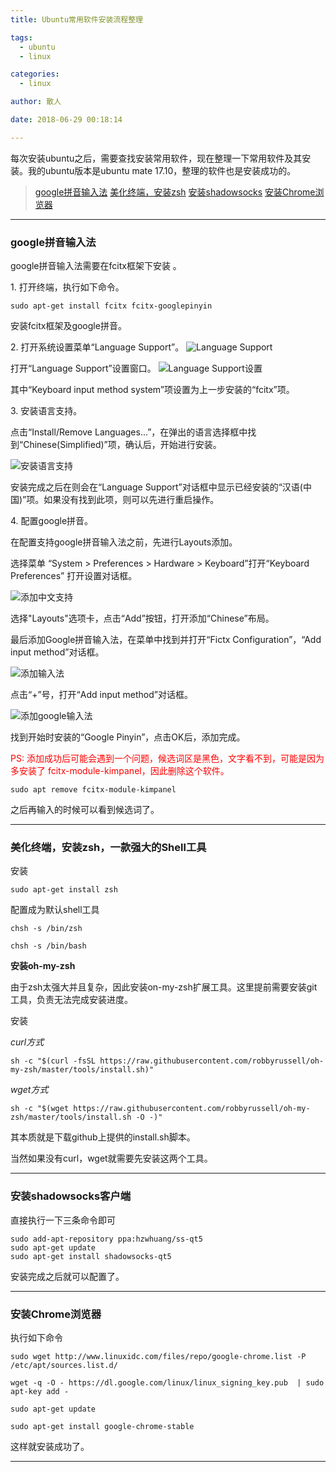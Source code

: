 ```yaml
---
title: Ubuntu常用软件安装流程整理

tags:
  - ubuntu
  - linux

categories:
  - linux

author: 散人

date: 2018-06-29 00:18:14

---
```


每次安装ubuntu之后，需要查找安装常用软件，现在整理一下常用软件及其安装。我的ubuntu版本是ubuntu mate 17.10，整理的软件也是安装成功的。

> [google拼音输入法](#1)
> [美化终端，安装zsh](#2)
> [安装shadowsocks](#3)
> [安装Chrome浏览器](#4)

<!-- more -->

----------

### <span id='1'>google拼音输入法</span>

google拼音输入法需要在fcitx框架下安装 。

1\. 打开终端，执行如下命令。
```Shell
sudo apt-get install fcitx fcitx-googlepinyin  
```

安装fcitx框架及google拼音。

2\. 打开系统设置菜单“Language Support”。
![Language Support](/images/linux-ubuntu-common-softwares/ubuntu_add_input_language_menu.PNG)  

打开“Language Support”设置窗口。
![Language Support设置](/images/linux-ubuntu-common-softwares/ubuntu_install_simple_chinese.PNG)  

其中“Keyboard input method system”项设置为上一步安装的“fcitx”项。

3\. 安装语言支持。

点击“Install/Remove Languages...”，在弹出的语言选择框中找到“Chinese(Simplified)”项，确认后，开始进行安装。

![安装语言支持](/images/linux-ubuntu-common-softwares/ubuntu_support_languages.PNG)

安装完成之后在则会在“Language Support”对话框中显示已经安装的“汉语(中国)”项。如果没有找到此项，则可以先进行重启操作。

4\. 配置google拼音。

在配置支持google拼音输入法之前，先进行Layouts添加。

选择菜单 “System > Preferences > Hardware > Keyboard”打开“Keyboard Preferences” 打开设置对话框。

![添加中文支持](/images/linux-ubuntu-common-softwares/ubuntu_add_chinese_input_method_layout.PNG)  

选择"Layouts"选项卡，点击“Add”按钮，打开添加“Chinese”布局。

最后添加Google拼音输入法，在菜单中找到并打开“Fictx Configuration”，“Add input method”对话框。

![添加输入法](/images/linux-ubuntu-common-softwares/ubuntu_input_method_configuration.PNG)

点击“+”号，打开“Add input method”对话框。

![添加google输入法](/images/linux-ubuntu-common-softwares/ubuntu_add_google_pinyin.PNG)  

找到开始时安装的“Google Pinyin”，点击OK后，添加完成。

<font color='red'>PS: 添加成功后可能会遇到一个问题，候选词区是黑色，文字看不到，可能是因为多安装了 fcitx-module-kimpanel，因此删除这个软件。</font>

```Shell
sudo apt remove fcitx-module-kimpanel
```

之后再输入的时候可以看到候选词了。

----------

### <span id='2'>美化终端，安装zsh，一款强大的Shell工具</span>

安装

```Shell
sudo apt-get install zsh
```

配置成为默认shell工具

```Shell
chsh -s /bin/zsh
```

```Shell
chsh -s /bin/bash
```

**安装oh-my-zsh**

由于zsh太强大并且复杂，因此安装on-my-zsh扩展工具。这里提前需要安装git工具，负责无法完成安装进度。

安装

*curl方式*

```Shell
sh -c "$(curl -fsSL https://raw.githubusercontent.com/robbyrussell/oh-my-zsh/master/tools/install.sh)"  
```

*wget方式*

```Shell
sh -c "$(wget https://raw.githubusercontent.com/robbyrussell/oh-my-zsh/master/tools/install.sh -O -)"  
```

其本质就是下载github上提供的install.sh脚本。

当然如果没有curl，wget就需要先安装这两个工具。  

----------

### <span id='3'>安装shadowsocks客户端</span>

直接执行一下三条命令即可  

```Shell
sudo add-apt-repository ppa:hzwhuang/ss-qt5  
sudo apt-get update  
sudo apt-get install shadowsocks-qt5
```

安装完成之后就可以配置了。

----------

### <span id='4'>安装Chrome浏览器</span>

执行如下命令  

```Shell
sudo wget http://www.linuxidc.com/files/repo/google-chrome.list -P /etc/apt/sources.list.d/
```

```Shell
wget -q -O - https://dl.google.com/linux/linux_signing_key.pub  | sudo apt-key add -
```

```Shell
sudo apt-get update
```

```Shell
sudo apt-get install google-chrome-stable
```

这样就安装成功了。

----------
<!--stackedit_data:
eyJoaXN0b3J5IjpbLTEzODI1MzM1NjcsMTg0ODMwMzg4NywtMT
E0Mjc0MjA2MF19
-->